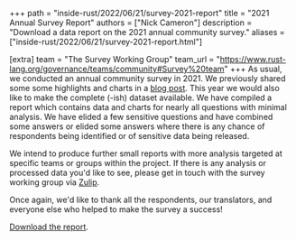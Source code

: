 +++
path = "inside-rust/2022/06/21/survey-2021-report"
title = "2021 Annual Survey Report"
authors = ["Nick Cameron"]
description = "Download a data report on the 2021 annual community survey."
aliases = ["inside-rust/2022/06/21/survey-2021-report.html"]

[extra]
team = "The Survey Working Group"
team_url = "https://www.rust-lang.org/governance/teams/community#Survey%20team"
+++
As usual, we conducted an annual community survey in 2021. We previously shared some some highlights and charts
in a [blog post](https://blog.rust-lang.org/2022/02/15/Rust-Survey-2021.html). This year we would also like to
make the complete (-ish) dataset available. We have compiled a report which contains data and charts for nearly
all questions with minimal analysis. We have elided a few sensitive questions and have combined some answers
or elided some answers where there is any chance of respondents being identified or of sensitive data being released.

We intend to produce further small reports with more analysis targeted at specific teams or groups within the
project. If there is any analysis or processed data you'd like to see, please get in touch with the survey working group via
[Zulip](https://rust-lang.zulipchat.com/#narrow/stream/294169-t-community.2Frust-survey-2021).

Once again, we'd like to thank all the respondents, our translators, and everyone else who helped to make the survey a success!

[Download the report](https://github.com/rust-lang/surveys/raw/main/surveys/2021-annual-survey/2021-annual-survey-summary.pdf).
